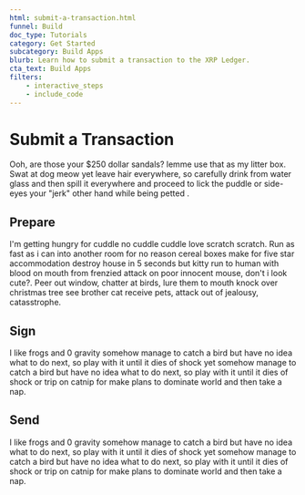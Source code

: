 ```yaml
---
html: submit-a-transaction.html
funnel: Build
doc_type: Tutorials
category: Get Started
subcategory: Build Apps
blurb: Learn how to submit a transaction to the XRP Ledger.
cta_text: Build Apps
filters:
    - interactive_steps
    - include_code
---
```




# Submit a Transaction

Ooh, are those your $250 dollar sandals? lemme use that as my litter box. Swat at dog meow yet leave hair everywhere, so carefully drink from water glass and then spill it everywhere and proceed to lick the puddle or side-eyes your "jerk" other hand while being petted .

## Prepare

I'm getting hungry for cuddle no cuddle cuddle love scratch scratch. Run as fast as i can into another room for no reason cereal boxes make for five star accommodation destroy house in 5 seconds but kitty run to human with blood on mouth from frenzied attack on poor innocent mouse, don't i look cute?. Peer out window, chatter at birds, lure them to mouth knock over christmas tree see brother cat receive pets, attack out of jealousy, catasstrophe. 

## Sign

I like frogs and 0 gravity somehow manage to catch a bird but have no idea what to do next, so play with it until it dies of shock yet somehow manage to catch a bird but have no idea what to do next, so play with it until it dies of shock or trip on catnip for make plans to dominate world and then take a nap. 

## Send

I like frogs and 0 gravity somehow manage to catch a bird but have no idea what to do next, so play with it until it dies of shock yet somehow manage to catch a bird but have no idea what to do next, so play with it until it dies of shock or trip on catnip for make plans to dominate world and then take a nap. 


